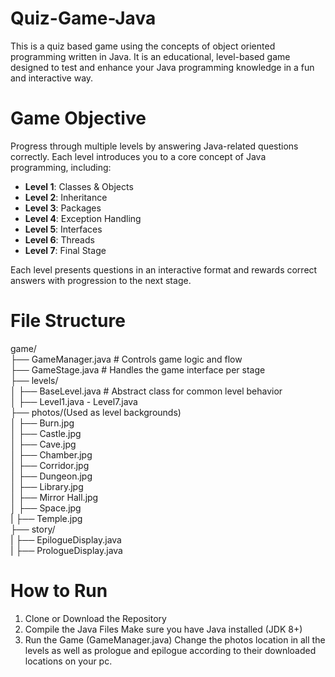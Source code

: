 # Quiz-Game-Java
This is a quiz based game using the concepts of object oriented programming written in Java. It is an educational, level-based game designed to test and enhance your Java programming knowledge in a fun and interactive way.

# Game Objective

Progress through multiple levels by answering Java-related questions correctly. Each level introduces you to a core concept of Java programming, including:

- **Level 1**: Classes & Objects  
- **Level 2**: Inheritance  
- **Level 3**: Packages  
- **Level 4**: Exception Handling  
- **Level 5**: Interfaces
- **Level 6**: Threads
- **Level 7**: Final Stage 

Each level presents questions in an interactive format and rewards correct answers with progression to the next stage.

# File Structure
game/
<br>
├── GameManager.java # Controls game logic and flow
<br>
├── GameStage.java # Handles the game interface per stage
<br>
├── levels/
<br>
│ ├── BaseLevel.java # Abstract class for common level behavior
<br>
│ ├── Level1.java - Level7.java
<br>
├── photos/(Used as level backgrounds)
<br>
│ ├── Burn.jpg 
<br>
│ ├── Castle.jpg
<br>
│ ├── Cave.jpg
<br>
│ ├── Chamber.jpg
<br>
│ ├── Corridor.jpg
<br>
│ ├── Dungeon.jpg
<br>
│ ├── Library.jpg
<br>
│ ├── Mirror Hall.jpg
<br>
│ ├── Space.jpg
<br>
| ├── Temple.jpg
<br>
├── story/
<br>
| ├── EpilogueDisplay.java
<br>
| ├── PrologueDisplay.java
<br>

# How to Run
1. Clone or Download the Repository
2. Compile the Java Files
Make sure you have Java installed (JDK 8+)
3. Run the Game (GameManager.java)
Change the photos location in all the levels as well as prologue and epilogue according to their downloaded locations on your pc.
   

